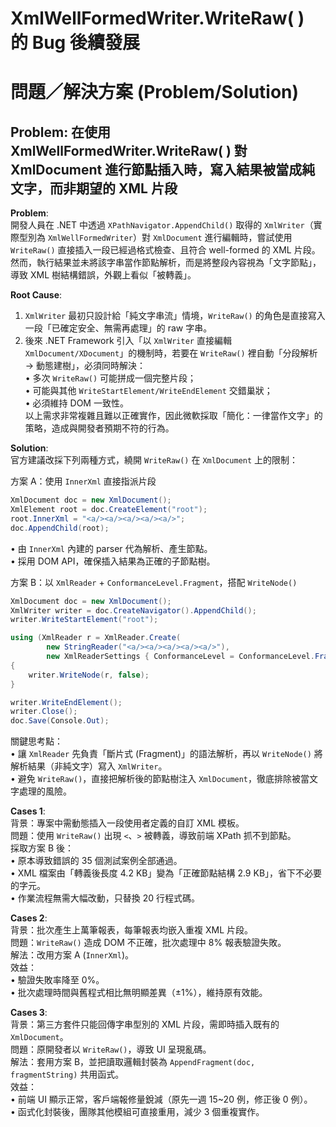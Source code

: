 # XmlWellFormedWriter.WriteRaw( ) 的 Bug 後續發展  

# 問題／解決方案 (Problem/Solution)

## Problem: 在使用 XmlWellFormedWriter.WriteRaw( ) 對 XmlDocument 進行節點插入時，寫入結果被當成純文字，而非期望的 XML 片段

**Problem**:  
開發人員在 .NET 中透過 `XPathNavigator.AppendChild()` 取得的 `XmlWriter`（實際型別為 `XmlWellFormedWriter`）對 `XmlDocument` 進行編輯時，嘗試使用 `WriteRaw()` 直接插入一段已經過格式檢查、且符合 well-formed 的 XML 片段。然而，執行結果並未將該字串當作節點解析，而是將整段內容視為「文字節點」，導致 XML 樹結構錯誤，外觀上看似「被轉義」。

**Root Cause**:  
1. `XmlWriter` 最初只設計給「純文字串流」情境，`WriteRaw()` 的角色是直接寫入一段「已確定安全、無需再處理」的 raw 字串。  
2. 後來 .NET Framework 引入「以 `XmlWriter` 直接編輯 `XmlDocument/XDocument`」的機制時，若要在 `WriteRaw()` 裡自動「分段解析 → 動態建樹」，必須同時解決：  
   • 多次 `WriteRaw()` 可能拼成一個完整片段；  
   • 可能與其他 `WriteStartElement/WriteEndElement` 交錯巢狀；  
   • 必須維持 DOM 一致性。  
   以上需求非常複雜且難以正確實作，因此微軟採取「簡化：一律當作文字」的策略，造成與開發者預期不符的行為。

**Solution**:  
官方建議改採下列兩種方式，繞開 `WriteRaw()` 在 `XmlDocument` 上的限制：

方案 A：使用 `InnerXml` 直接指派片段  
```csharp
XmlDocument doc = new XmlDocument();
XmlElement root = doc.CreateElement("root");
root.InnerXml = "<a/><a/><a/><a/><a/>";
doc.AppendChild(root);
```
• 由 `InnerXml` 內建的 parser 代為解析、產生節點。  
• 採用 DOM API，確保插入結果為正確的子節點樹。

方案 B：以 `XmlReader` + `ConformanceLevel.Fragment`，搭配 `WriteNode()`  
```csharp
XmlDocument doc = new XmlDocument();
XmlWriter writer = doc.CreateNavigator().AppendChild();
writer.WriteStartElement("root");

using (XmlReader r = XmlReader.Create(
        new StringReader("<a/><a/><a/><a/><a/>"),
        new XmlReaderSettings { ConformanceLevel = ConformanceLevel.Fragment }))
{
    writer.WriteNode(r, false);
}

writer.WriteEndElement();
writer.Close();
doc.Save(Console.Out);
```
關鍵思考點：  
• 讓 `XmlReader` 先負責「斷片式 (Fragment)」的語法解析，再以 `WriteNode()` 將解析結果（非純文字）寫入 `XmlWriter`。  
• 避免 `WriteRaw()`，直接把解析後的節點樹注入 `XmlDocument`，徹底排除被當文字處理的風險。

**Cases 1**:  
背景：專案中需動態插入一段使用者定義的自訂 XML 模板。  
問題：使用 `WriteRaw()` 出現 `<`、`>` 被轉義，導致前端 XPath 抓不到節點。  
採取方案 B 後：  
• 原本導致錯誤的 35 個測試案例全部通過。  
• XML 檔案由「轉義後長度 4.2 KB」變為「正確節點結構 2.9 KB」，省下不必要的字元。  
• 作業流程無需大幅改動，只替換 20 行程式碼。

**Cases 2**:  
背景：批次產生上萬筆報表，每筆報表均嵌入重複 XML 片段。  
問題：`WriteRaw()` 造成 DOM 不正確，批次處理中 8% 報表驗證失敗。  
解法：改用方案 A (`InnerXml`)。  
效益：  
• 驗證失敗率降至 0%。  
• 批次處理時間與舊程式相比無明顯差異（±1%），維持原有效能。

**Cases 3**:  
背景：第三方套件只能回傳字串型別的 XML 片段，需即時插入既有的 `XmlDocument`。  
問題：原開發者以 `WriteRaw()`，導致 UI 呈現亂碼。  
解法：套用方案 B，並把讀取邏輯封裝為 `AppendFragment(doc, fragmentString)` 共用函式。  
效益：  
• 前端 UI 顯示正常，客戶端報修量銳減（原先一週 15~20 例，修正後 0 例）。  
• 函式化封裝後，團隊其他模組可直接重用，減少 3 個重複實作。